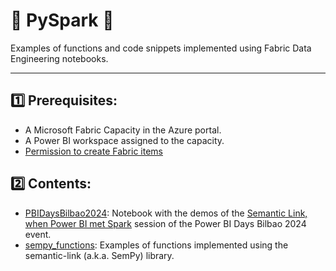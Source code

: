 # **🐍 PySpark 🐍**
Examples of functions and code snippets implemented using Fabric Data Engineering notebooks.

---

## 1️⃣ Prerequisites:
-	A Microsoft Fabric Capacity in the Azure portal.
-   A Power BI workspace assigned to the capacity.
-   [Permission to create Fabric items](https://learn.microsoft.com/en-us/fabric/admin/fabric-switch)


## 2️⃣ Contents:
-   [PBIDaysBilbao2024](https://github.com/l2aFa/rafabric/blob/main/pyspark/sempy_functions.ipynb): Notebook with the demos of the [Semantic Link, when Power BI met Spark](https://sessionize.com/s/baguena_raf/semantic-link-when-power-bi-met-spark/98293) session of the Power BI Days Bilbao 2024 event.
-   [sempy_functions](https://github.com/l2aFa/rafabric/blob/main/pyspark/sempy_functions.ipynb): Examples of functions implemented using the semantic-link (a.k.a. SemPy) library.